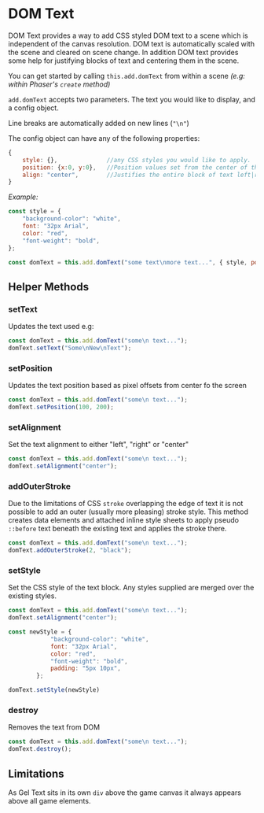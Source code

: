 # DOM Text

DOM Text provides a way to add CSS styled DOM text to a scene which is independent of the canvas resolution. DOM text is automatically scaled with the scene and cleared on scene change. In addition DOM text provides some help for justifying blocks of text and centering them in the scene.

You can get started by calling `this.add.domText` from within a scene _(e.g: within Phaser's `create` method)_

`add.domText` accepts two parameters. The text you would like to display, and a config object.

Line breaks are automatically added on new lines (`"\n"`)

The config object can have any of the following properties:

```javascript
{
    style: {},              //any CSS styles you would like to apply.
    position: {x:0, y:0},   //Position values set from the center of the screen 
    align: "center",        //Justifies the entire block of text left|right|center
}
```


_Example:_
```javascript
const style = {
    "background-color": "white",
    font: "32px Arial",
    color: "red",
    "font-weight": "bold",
};

const domText = this.add.domText("some text\nmore text...", { style, position: { x: 0, y: -200 }, align: "center" });
```

## Helper Methods

### setText
Updates the text used e.g:
```Javascript
const domText = this.add.domText("some\n text...");
domText.setText("Some\nNew\nText");
```

### setPosition
Updates the text position based as pixel offsets from center fo the screen
```Javascript
const domText = this.add.domText("some\n text...");
domText.setPosition(100, 200);
```

### setAlignment
Set the text alignment to either "left", "right" or "center"
```Javascript
const domText = this.add.domText("some\n text...");
domText.setAlignment("center");
```

### addOuterStroke
Due to the limitations of CSS `stroke` overlapping the edge of text it is not possible to add an outer (usually more pleasing) stroke style. 
This method creates data elements and attached inline style sheets to apply pseudo `::before` text beneath the existing text and applies the stroke there.
```Javascript
const domText = this.add.domText("some\n text...");
domText.addOuterStroke(2, "black");
```

### setStyle
Set the CSS style of the text block. Any styles supplied are merged over the existing styles.

```Javascript
const domText = this.add.domText("some\n text...");
domText.setAlignment("center");

const newStyle = {
            "background-color": "white",
            font: "32px Arial",
            color: "red",
            "font-weight": "bold",
            padding: "5px 10px",
        };

domText.setStyle(newStyle)
```

### destroy
Removes the text from DOM
```Javascript
const domText = this.add.domText("some\n text...");
domText.destroy();
```


## Limitations
As Gel Text sits in its own `div` above the game canvas it always appears above all game elements.
